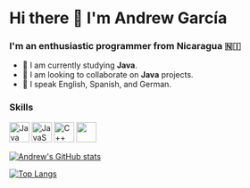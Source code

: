 # Hi there 👋 I'm Andrew García

### I'm an enthusiastic programmer from Nicaragua 🇳🇮

- 🌱 I am currently studying **Java**.
- 👯 I am looking to collaborate on **Java** projects.
- 💬 I speak English, Spanish, and German.

### Skills
<p align="left">
<a href="https://www.oracle.com/java/" target="_blank" rel="noreferrer"><img src="https://raw.githubusercontent.com/danielcranney/readme-generator/main/public/icons/skills/java-colored.svg" width="36" height="36" alt="Java" /></a>
<a href="https://developer.mozilla.org/en-US/docs/Web/JavaScript" target="_blank" rel="noreferrer"><img src="https://raw.githubusercontent.com/danielcranney/readme-generator/main/public/icons/skills/javascript-colored.svg" width="36" height="36" alt="JavaScript" /></a>
<a href="https://docs.microsoft.com/en-us/cpp/?view=msvc-170" target="_blank" rel="noreferrer"><img src="https://raw.githubusercontent.com/danielcranney/readme-generator/main/public/icons/skills/cplusplus-colored.svg" width="36" height="36" alt="C++" /></a>
<a href="https://docs.microsoft.com/en-us/cpp/?view=msvc-170" target="_blank" rel="noreferrer"><img src="https://raw.githubusercontent.com/danielcranney/readme-generator/main/public/icons/skills/c-colored.svg" width="36" height="36" 
</p>

![Andrew's GitHub stats](https://github-readme-stats.vercel.app/api?username=Andrew-jaziel&show_icons=true&theme=dark)

![Top Langs](https://github-readme-stats.vercel.app/api/top-langs/?username=Andrew-jaziel&layout=compact&theme=dark)
